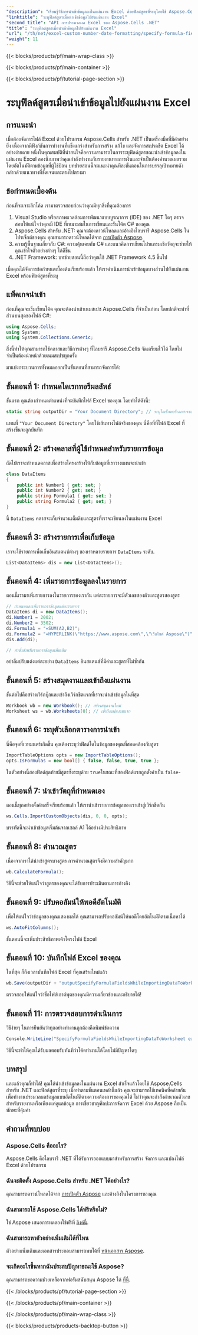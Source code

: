 ```yaml
---
"description": "เรียนรู้วิธีการนำเข้าข้อมูลลงในแผ่นงาน Excel ด้วยฟิลด์สูตรที่ระบุโดยใช้ Aspose.Cells สำหรับ .NET ในบทช่วยสอนโดยละเอียดนี้"
"linktitle": "ระบุฟิลด์สูตรเมื่อนำเข้าข้อมูลไปยังแผ่นงาน Excel"
"second_title": "API การประมวลผล Excel ของ Aspose.Cells .NET"
"title": "ระบุฟิลด์สูตรเมื่อนำเข้าข้อมูลไปยังแผ่นงาน Excel"
"url": "/th/net/excel-custom-number-date-formatting/specify-formula-fields-while-importing-data-to-worksheet-in-excel/"
"weight": 11
---
```


{{< blocks/products/pf/main-wrap-class >}}

{{< blocks/products/pf/main-container >}}

{{< blocks/products/pf/tutorial-page-section >}}

# ระบุฟิลด์สูตรเมื่อนำเข้าข้อมูลไปยังแผ่นงาน Excel

## การแนะนำ

เมื่อต้องจัดการไฟล์ Excel ด้วยโปรแกรม Aspose.Cells สำหรับ .NET เป็นเครื่องมือที่มีค่าอย่างยิ่ง เนื่องจากมีฟังก์ชันการทำงานที่แข็งแกร่งสำหรับการสร้าง แก้ไข และจัดการสเปรดชีต Excel ได้อย่างง่ายดาย หนึ่งในคุณสมบัติที่น่าสนใจคือความสามารถในการระบุฟิลด์สูตรขณะนำเข้าข้อมูลลงในแผ่นงาน Excel ลองนึกภาพว่าคุณกำลังทำงานกับรายงานทางการเงินและจำเป็นต้องคำนวณผลรวมโดยอัตโนมัติตามข้อมูลที่ผู้ใช้ป้อน บทช่วยสอนนี้จะแนะนำคุณทีละขั้นตอนในการบรรลุเป้าหมายดังกล่าวด้วยแนวทางที่ชัดเจนและตรงไปตรงมา

## ข้อกำหนดเบื้องต้น

ก่อนที่จะเจาะลึกโค้ด เรามาตรวจสอบก่อนว่าคุณมีทุกสิ่งที่คุณต้องการ 

1. Visual Studio หรือสภาพแวดล้อมการพัฒนาแบบบูรณาการ (IDE) ของ .NET ใดๆ ตรวจสอบให้แน่ใจว่าคุณมี IDE ที่เหมาะสมในการเขียนและรันโค้ด C# ของคุณ
2. Aspose.Cells สำหรับ .NET: คุณจะต้องดาวน์โหลดและอ้างอิงไลบรารี Aspose.Cells ในโปรเจ็กต์ของคุณ คุณสามารถดาวน์โหลดได้จาก [การเปิดตัว Aspose](https://releases-aspose.com/cells/net/).
3. ความรู้พื้นฐานเกี่ยวกับ C#: ความคุ้นเคยกับ C# และแนวคิดการเขียนโปรแกรมเชิงวัตถุจะช่วยให้คุณเข้าใจตัวอย่างต่างๆ ได้ดีขึ้น
4. .NET Framework: บทช่วยสอนนี้ถือว่าคุณใช้ .NET Framework 4.5 ขึ้นไป

เมื่อคุณได้จัดการข้อกำหนดเบื้องต้นเรียบร้อยแล้ว ให้เราดำเนินการนำเข้าข้อมูลบางส่วนไปยังแผ่นงาน Excel พร้อมฟิลด์สูตรที่ระบุ

## แพ็คเกจนำเข้า

ก่อนที่คุณจะเริ่มเขียนโค้ด คุณจะต้องนำเข้าเนมสเปซ Aspose.Cells ที่จำเป็นก่อน โดยปกติจะทำที่ส่วนบนสุดของไฟล์ C#:

```csharp
using Aspose.Cells;
using System;
using System.Collections.Generic;
```

สิ่งนี้ทำให้คุณสามารถใช้คลาสและวิธีการต่างๆ ที่ไลบรารี Aspose.Cells จัดเตรียมไว้ได้ โดยไม่จำเป็นต้องนำหน้าด้วยเนมสเปซทุกครั้ง

มาแบ่งกระบวนการทั้งหมดออกเป็นขั้นตอนที่สามารถจัดการได้:

## ขั้นตอนที่ 1: กำหนดไดเรกทอรีผลลัพธ์

ขั้นแรก คุณต้องกำหนดตำแหน่งที่จะบันทึกไฟล์ Excel ของคุณ โดยทำได้ดังนี้:

```csharp
static string outputDir = "Your Document Directory"; // ระบุไดเร็กทอรีเอกสารของคุณที่นี่
```

แทนที่ `"Your Document Directory"` โดยใช้เส้นทางไฟล์จริงของคุณ นี่คือที่ที่ไฟล์ Excel ที่สร้างขึ้นจะถูกบันทึก

## ขั้นตอนที่ 2: สร้างคลาสที่ผู้ใช้กำหนดสำหรับรายการข้อมูล

ถัดไปเราจะกำหนดคลาสเพื่อสร้างโครงสร้างให้กับข้อมูลที่เราวางแผนจะนำเข้า

```csharp
class DataItems
{
    public int Number1 { get; set; }
    public int Number2 { get; set; }
    public string Formula1 { get; set; }
    public string Formula2 { get; set; }
}
```

นี้ `DataItems` คลาสจะเก็บจำนวนเต็มดิบและสูตรที่เราจะเขียนลงในแผ่นงาน Excel 

## ขั้นตอนที่ 3: สร้างรายการเพื่อเก็บข้อมูล

เราจะใช้รายการเพื่อเก็บอินสแตนซ์ต่างๆ ของเราหลายรายการ `DataItems` ระดับ.

```csharp
List<DataItems> dis = new List<DataItems>();
```

## ขั้นตอนที่ 4: เพิ่มรายการข้อมูลลงในรายการ

ตอนนี้เรามาเพิ่มรายการลงในรายการของเรากัน แต่ละรายการจะมีตัวเลขสองตัวและสูตรสองสูตร

```csharp
// กำหนดและเพิ่มรายการข้อมูลแต่ละรายการ
DataItems di = new DataItems();
di.Number1 = 2002;
di.Number2 = 3502;
di.Formula1 = "=SUM(A2,B2)";
di.Formula2 = "=HYPERLINK(\"https://www.aspose.com\",\"เว็บไซต์ Aspose\")";
dis.Add(di);

// ทำซ้ำสำหรับรายการข้อมูลเพิ่มเติม
```

อย่าลืมปรับแต่งแต่ละอย่าง `DataItems` อินสแตนซ์ที่มีค่าและสูตรที่ไม่ซ้ำกัน

## ขั้นตอนที่ 5: สร้างสมุดงานและเข้าถึงแผ่นงาน

ขั้นต่อไปคือสร้างเวิร์กบุ๊กและเข้าถึงเวิร์กชีตแรกที่เราจะนำเข้าข้อมูลในที่สุด

```csharp
Workbook wb = new Workbook(); // สร้างสมุดงานใหม่
Worksheet ws = wb.Worksheets[0]; // เข้าถึงแผ่นงานแรก
```

## ขั้นตอนที่ 6: ระบุตัวเลือกตารางการนำเข้า

นี่คือจุดที่เวทมนตร์เกิดขึ้น คุณต้องระบุว่าฟิลด์ใดในข้อมูลของคุณที่สอดคล้องกับสูตร 

```csharp
ImportTableOptions opts = new ImportTableOptions();
opts.IsFormulas = new bool[] { false, false, true, true };
```

ในตัวอย่างนี้สองฟิลด์สุดท้ายมีสูตรซึ่งระบุด้วย `true`ในขณะที่สองฟิลด์แรกถูกตั้งค่าเป็น `false`-

## ขั้นตอนที่ 7: นำเข้าวัตถุที่กำหนดเอง

ตอนนี้ทุกอย่างตั้งค่าเสร็จเรียบร้อยแล้ว ให้เรานำเข้ารายการข้อมูลของเราเข้าสู่เวิร์กชีตกัน

```csharp
ws.Cells.ImportCustomObjects(dis, 0, 0, opts);
```

บรรทัดนี้จะนำเข้าข้อมูลเริ่มต้นจากเซลล์ A1 ได้อย่างมีประสิทธิภาพ

## ขั้นตอนที่ 8: คำนวณสูตร

เนื่องจากเราได้นำเข้าสูตรบางสูตร การคำนวณสูตรจึงมีความสำคัญมาก

```csharp
wb.CalculateFormula();
```

วิธีนี้จะช่วยให้แน่ใจว่าสูตรของคุณจะได้รับการประเมินตามการอ้างอิง

## ขั้นตอนที่ 9: ปรับคอลัมน์ให้พอดีอัตโนมัติ

เพื่อให้แน่ใจว่าข้อมูลของคุณแสดงผลได้ คุณสามารถปรับคอลัมน์ให้พอดีโดยอัตโนมัติตามเนื้อหาได้

```csharp
ws.AutoFitColumns();
```

ขั้นตอนนี้จะเพิ่มประสิทธิภาพเค้าโครงไฟล์ Excel 

## ขั้นตอนที่ 10: บันทึกไฟล์ Excel ของคุณ

ในที่สุด ก็ถึงเวลาบันทึกไฟล์ Excel ที่คุณสร้างใหม่แล้ว 

```csharp
wb.Save(outputDir + "outputSpecifyFormulaFieldsWhileImportingDataToWorksheet.xlsx");
```

ตรวจสอบให้แน่ใจว่าชื่อไฟล์เอาต์พุตของคุณมีความเกี่ยวข้องและอธิบายได้!

## ขั้นตอนที่ 11: การตรวจสอบการดำเนินการ

วิธีง่ายๆ ในการยืนยันว่าทุกอย่างทำงานถูกต้องคือพิมพ์ข้อความ

```csharp
Console.WriteLine("SpecifyFormulaFieldsWhileImportingDataToWorksheet executed successfully.");
```

วิธีนี้จะทำให้คุณได้รับผลตอบรับทันทีว่าโค้ดทำงานได้โดยไม่มีปัญหาใดๆ

## บทสรุป

และแล้วคุณก็ทำได้! คุณได้นำเข้าข้อมูลลงในแผ่นงาน Excel สำเร็จแล้วโดยใช้ Aspose.Cells สำหรับ .NET และฟิลด์สูตรที่ระบุ เมื่อทำตามขั้นตอนเหล่านี้แล้ว คุณจะสามารถใช้เทคนิคที่คล้ายกันเพื่อทำงานประมวลผลข้อมูลแบบอัตโนมัติตามความต้องการของคุณได้ ไม่ว่าคุณจะกำลังคำนวณตัวเลขสำหรับรายงานหรือเพียงแค่ดูแลข้อมูล การเชี่ยวชาญศิลปะการจัดการ Excel ด้วย Aspose ถือเป็นทักษะที่คุ้มค่า

## คำถามที่พบบ่อย

### Aspose.Cells คืออะไร?
Aspose.Cells คือไลบรารี .NET ที่ได้รับการออกแบบมาสำหรับการสร้าง จัดการ และแปลงไฟล์ Excel ด้วยโปรแกรม

### ฉันจะติดตั้ง Aspose.Cells สำหรับ .NET ได้อย่างไร?
คุณสามารถดาวน์โหลดได้จาก [การเปิดตัว Aspose](https://releases.aspose.com/cells/net/) และอ้างอิงในโครงการของคุณ

### ฉันสามารถใช้ Aspose.Cells ได้ฟรีหรือไม่?
ใช่ Aspose เสนอการทดลองใช้ฟรีที่ [ลิงค์นี้](https://releases-aspose.com/).

### ฉันสามารถหาตัวอย่างเพิ่มเติมได้ที่ไหน
ตัวอย่างเพิ่มเติมและเอกสารประกอบสามารถพบได้ที่ [หน้าเอกสาร Aspose](https://reference-aspose.com/cells/net/).

### จะเกิดอะไรขึ้นหากฉันประสบปัญหาขณะใช้ Aspose?
คุณสามารถขอความช่วยเหลือจากฟอรัมสนับสนุน Aspose ได้ [ที่นี่](https://forum-aspose.com/c/cells/9).
 

{{< /blocks/products/pf/tutorial-page-section >}}

{{< /blocks/products/pf/main-container >}}

{{< /blocks/products/pf/main-wrap-class >}}

{{< blocks/products/products-backtop-button >}}